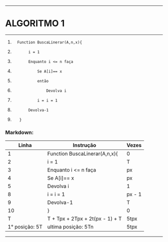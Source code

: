 ***

# ALGORITMO 1

***

1.       Function BuscaLinerar(A,n,x){
1.            i = 1
1.            Enquanto i <= n faça
1.                Se A[i]== x
1.                então
1.                    Devolva i
1.                i = i = 1
1.            Devolva-1
1.        }

### Markdown:

| Linha          | Instrução                       | Vezes  |
| -------------- | ------------------------------- | ------ |
| 1              | Function BuscaLinerar(A,n,x){   | 0      |
| 2              | i = 1                           | T      |
| 3              | Enquanto i <= n faça            | px     |
| 4              | Se A[i]== x                     | px     |
| 5              | Devolva i                       | 1      |
| 8              | i = i = 1                       | px - 1 |
| 9              | Devolva-1                       | T      |
| 10             | }                               | 0      |
| T              | T + Tpx + 2Tpx + 2t(px - 1) + T | 5tpx   |
| 1° posição: 5T | ultima posição: 5Tn             | 5tpx   |

***